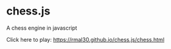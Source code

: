 # chess.js
A chess engine in javascript

Click here to play: https://rmal30.github.io/chess.js/chess.html
